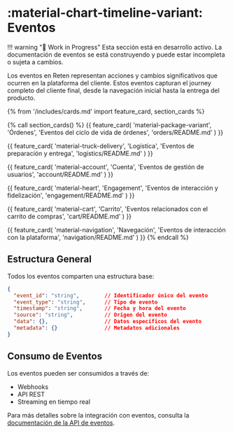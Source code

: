 # :material-chart-timeline-variant: Eventos

!!! warning "🚧 Work in Progress"
    Esta sección está en desarrollo activo. La documentación de eventos se está construyendo y puede estar incompleta o sujeta a cambios.

Los eventos en Reten representan acciones y cambios significativos que ocurren en la plataforma del cliente. Estos eventos capturan el journey completo del cliente final, desde la navegación inicial hasta la entrega del producto.

{% from '/includes/cards.md' import feature_card, section_cards %}

{% call section_cards() %}
{{ feature_card(
    'material-package-variant',
    'Órdenes',
    'Eventos del ciclo de vida de órdenes',
    'orders/README.md'
) }}

{{ feature_card(
    'material-truck-delivery',
    'Logística',
    'Eventos de preparación y entrega',
    'logistics/README.md'
) }}

{{ feature_card(
    'material-account',
    'Cuenta',
    'Eventos de gestión de usuarios',
    'account/README.md'
) }}

{{ feature_card(
    'material-heart',
    'Engagement',
    'Eventos de interacción y fidelización',
    'engagement/README.md'
) }}

{{ feature_card(
    'material-cart',
    'Carrito',
    'Eventos relacionados con el carrito de compras',
    'cart/README.md'
) }}

{{ feature_card(
    'material-navigation',
    'Navegación',
    'Eventos de interacción con la plataforma',
    'navigation/README.md'
) }}
{% endcall %}

## Estructura General

Todos los eventos comparten una estructura base:

```json
{
  "event_id": "string",        // Identificador único del evento
  "event_type": "string",      // Tipo de evento
  "timestamp": "string",       // Fecha y hora del evento
  "source": "string",          // Origen del evento
  "data": {},                  // Datos específicos del evento
  "metadata": {}               // Metadatos adicionales
}
```

## Consumo de Eventos

Los eventos pueden ser consumidos a través de:
- Webhooks
- API REST
- Streaming en tiempo real

Para más detalles sobre la integración con eventos, consulta la [documentación de la API de eventos](../integration/events_api.md). 